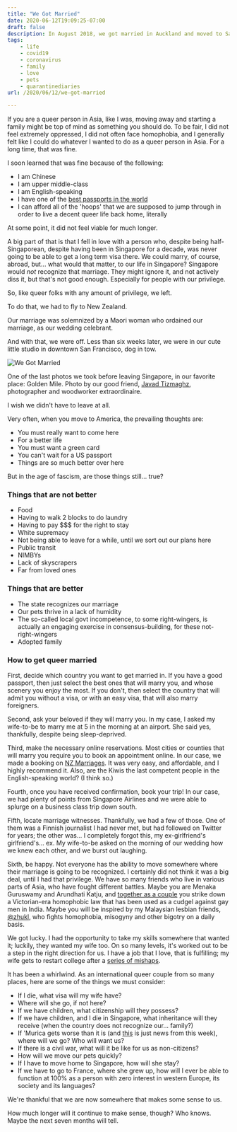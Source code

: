 ```yaml
---
title: "We Got Married"
date: 2020-06-12T19:09:25-07:00
draft: false
description: In August 2018, we got married in Auckland and moved to San Francisco a few weeks after. To say that was a whirlwind might be under-stating it.
tags: 
    - life
    - covid19
    - coronavirus
    - family
    - love
    - pets
    - quarantinediaries
url: /2020/06/12/we-got-married

---
```


If you are a queer person in Asia, like I was, moving away and starting a family might be top of mind as something you should do. To be fair, I did not feel extremely oppressed, I did not often face homophobia, and I generally felt like I could do whatever I wanted to do as a queer person in Asia. For a long time, that was fine.

I soon learned that was fine because of the following:

- I am Chinese
- I am upper middle-class
- I am English-speaking
- I have one of the [best passports in the world](https://www.businessinsider.com/best-passports-most-countries-no-visa-henley-index-2020-1?op=1)
- I can afford all of the 'hoops' that we are supposed to jump through in order to live a decent queer life back home, literally

At some point, it did not feel viable for much longer.

A big part of that is that I fell in love with a person who, despite being half-Singaporean, despite having been in Singapore for a decade, was never going to be able to get a long term visa there. We could marry, of course, abroad, but... what would that matter, to our life in Singapore? Singapore would *not* recognize that marriage. They might ignore it, and not actively diss it, but that's not good enough. Especially for people with our privilege.

So, like queer folks with any amount of privilege, we left. 

To do that, we had to fly to New Zealand. 

Our marriage was solemnized by a Maori woman who ordained our marriage, as our wedding celebrant.

And with that, we were off. Less than six weeks later, we were in our cute little studio in downtown San Francisco, dog in tow. 

![We Got Married](/img/adrisab_goldenmile.png "We Got Married")

One of the last photos we took before leaving Singapore, in our favorite place: Golden Mile. Photo by our good friend, [Javad Tizmaghz](http://jaavs.com/), photographer and woodworker extraordinaire. 

I wish we didn't have to leave at all.

Very often, when you move to America, the prevailing thoughts are:

- You must really want to come here
- For a better life
- You must want a green card
- You can't wait for a US passport
- Things are so much better over here

But in the age of fascism, are those things still... true? 

### Things that are not better

- Food
- Having to walk 2 blocks to do laundry
- Having to pay $$$ for the right to stay
- White supremacy
- Not being able to leave for a while, until we sort out our plans here
- Public transit
- NIMBYs
- Lack of skyscrapers
- Far from loved ones

### Things that are better

- The state recognizes our marriage
- Our pets thrive in a lack of humidity
- The so-called local govt incompetence, to some right-wingers, is actually an engaging exercise in consensus-building, for these not-right-wingers
- Adopted family

### How to get queer married

First, decide which country you want to get married in. If you have a good passport, then just select the best ones that will marry you, and whose scenery you enjoy the most. If you don't, then select the country that will admit you without a visa, or with an easy visa, that will also marry foreigners.

Second, ask your beloved if they will marry you. In my case, I asked my wife-to-be to marry me at 5 in the morning at an airport. She said yes, thankfully, despite being sleep-deprived. 

Third, make the necessary online reservations. Most cities or counties that will marry you require you to book an appointment online. In our case, we made a booking on [NZ Marriages](https://marriages.services.govt.nz/). It was very easy, and affordable, and I highly recommend it. Also, are the Kiwis the last competent people in the English-speaking world? (I think so.)

Fourth, once you have received confirmation, book your trip! In our case, we had plenty of points from Singapore Airlines and we were able to splurge on a business class trip down south.

Fifth, locate marriage witnesses. Thankfully, we had a few of those. One of them was a Finnish journalist I had never met, but had followed on Twitter for years; the other was... I completely forgot this, my ex-girlfriend's girlfriend's... ex. My wife-to-be asked on the morning of our wedding how we knew each other, and we burst out laughing. 

Sixth, be happy. Not everyone has the ability to move somewhere where their marriage is going to be recognized. I certainly did not think it was a big deal, until I had that privilege. We have so many friends who live in various parts of Asia, who have fought different battles. Maybe you are Menaka Guruswamy and Arundhati Katju, and [together as a couple](https://economictimes.indiatimes.com/magazines/panache/lawyers-menaka-guruswamy-arundhati-katju-the-face-of-historic-section-377-verdict-reveal-theyre-a-couple/articleshow/70304218.cms) you strike down a Victorian-era homophobic law that has been used as a cudgel against gay men in India. Maybe you will be inspired by my Malaysian lesbian friends, [@zhukl](https://twitter.com/zhukl/status/1268529462947110912?s=20), who fights homophobia, misogyny and other bigotry on a daily basis.

We got lucky. I had the opportunity to take my skills somewhere that wanted it; luckily, they wanted my wife too. On so many levels, it's worked out to be a step in the right direction for us. I have a job that I love, that is fulfilling; my wife gets to restart college after a [series of mishaps](https://twitter.com/sabcatsilver/status/1207885724466311168?s=20). 

It has been a whirlwind. As an international queer couple from so many places, here are some of the things we must consider:

- If I die, what visa will my wife have?
- Where will she go, if not here?
- If we have children, what citizenship will they possess?
- If we have children, and I die in Singapore, what inheritance will they receive (when the country does not recognize our... family?)
- If 'Murica gets worse than it is (and [this](https://twitter.com/gsiskind/status/1270064149763108864?s=20) is just news from this week), where will we go? Who will want us?
- If there is a civil war, what will it be like for us as non-citizens?
- How will we move our pets quickly?
- If I have to move home to Singapore, how will she stay?
- If we have to go to France, where she grew up, how will I ever be able to function at 100% as a person with zero interest in western Europe, its society and its languages?

We're thankful that we are now somewhere that makes some sense to us.

How much longer will it continue to make sense, though? Who knows. Maybe the next seven months will tell.